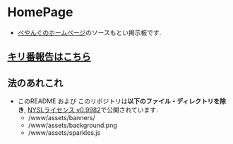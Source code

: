 # HomePage

+ [ぺやんぐのホームページ](https://peya.tokyo)のソースもとい掲示板です.

## [キリ番報告はこちら](issues)

## 法のあれこれ
+ このREADME および このリポジトリは**以下のファイル・ディレクトリを除き**, [NYSLライセンス v0.9982](LICENSE)で公開されています.
  + /www/assets/banners/
  + /www/assets/background.png
  + /www/assets/sparkles.js